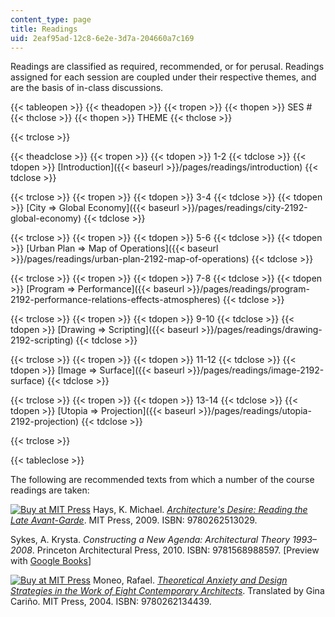 ```yaml
---
content_type: page
title: Readings
uid: 2eaf95ad-12c8-6e2e-3d7a-204660a7c169
---
```


Readings are classified as required, recommended, or for perusal. Readings assigned for each session are coupled under their respective themes, and are the basis of in-class discussions.

{{< tableopen >}}
{{< theadopen >}}
{{< tropen >}}
{{< thopen >}}
SES #
{{< thclose >}}
{{< thopen >}}
THEME
{{< thclose >}}

{{< trclose >}}

{{< theadclose >}}
{{< tropen >}}
{{< tdopen >}}
1-2
{{< tdclose >}}
{{< tdopen >}}
[Introduction]({{< baseurl >}}/pages/readings/introduction)
{{< tdclose >}}

{{< trclose >}}
{{< tropen >}}
{{< tdopen >}}
3-4
{{< tdclose >}}
{{< tdopen >}}
[City ⇒ Global Economy]({{< baseurl >}}/pages/readings/city-2192-global-economy)
{{< tdclose >}}

{{< trclose >}}
{{< tropen >}}
{{< tdopen >}}
5-6
{{< tdclose >}}
{{< tdopen >}}
[Urban Plan ⇒ Map of Operations]({{< baseurl >}}/pages/readings/urban-plan-2192-map-of-operations)
{{< tdclose >}}

{{< trclose >}}
{{< tropen >}}
{{< tdopen >}}
7-8
{{< tdclose >}}
{{< tdopen >}}
[Program ⇒ Performance]({{< baseurl >}}/pages/readings/program-2192-performance-relations-effects-atmospheres)
{{< tdclose >}}

{{< trclose >}}
{{< tropen >}}
{{< tdopen >}}
9-10
{{< tdclose >}}
{{< tdopen >}}
[Drawing ⇒ Scripting]({{< baseurl >}}/pages/readings/drawing-2192-scripting)
{{< tdclose >}}

{{< trclose >}}
{{< tropen >}}
{{< tdopen >}}
11-12
{{< tdclose >}}
{{< tdopen >}}
[Image ⇒ Surface]({{< baseurl >}}/pages/readings/image-2192-surface)
{{< tdclose >}}

{{< trclose >}}
{{< tropen >}}
{{< tdopen >}}
13-14
{{< tdclose >}}
{{< tdopen >}}
[Utopia ⇒ Projection]({{< baseurl >}}/pages/readings/utopia-2192-projection)
{{< tdclose >}}

{{< trclose >}}

{{< tableclose >}}

The following are recommended texts from which a number of the course readings are taken:

[![Buy at MIT Press](/images/mp_logo.gif)](https://mitpress.mit.edu/9780262513029) Hays, K. Michael. [_Architecture's Desire: Reading the Late Avant-Garde_](https://mitpress.mit.edu/9780262513029). MIT Press, 2009. ISBN: 9780262513029.

Sykes, A. Krysta. _Constructing a New Agenda: Architectural Theory 1993–2008_. Princeton Architectural Press, 2010. ISBN: 9781568988597. \[Preview with [Google Books](http://books.google.com/books?id=rMwnB8LLdj4C&pg=PAfrontpage#v=onepage)\]

[![Buy at MIT Press](/images/mp_logo.gif)](https://mitpress.mit.edu/9780262134439) Moneo, Rafael. [_Theoretical Anxiety and Design Strategies in the Work of Eight Contemporary Architects_](https://mitpress.mit.edu/9780262134439). Translated by Gina Cariño. MIT Press, 2004. ISBN: 9780262134439.